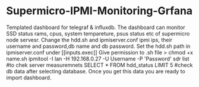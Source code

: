 # Supermicro-IPMI-Monitoring-Grfana
Templated dashboard for telegraf & influxdb.
The dashboard can monitor SSD status rams, cpus, system tempareture, psus status etc of supermicro node servesr.
Change the hdd.sh and ipmiserver.conf ipmi ips, their username and password,db name and db password.
Set the hdd.sh path in ipmiserver.conf under [[inputs.exec]]
Give permission to .sh file > chmod +x name.sh
ipmitool -I lan -H 192.168.0.27 -U Username -P 'Password' sdr list #to chek server measuremnets
SELECT * FROM hdd_status LIMIT 5 #check db data after selecting database.
Once you get this data you are ready to import dashboard.
